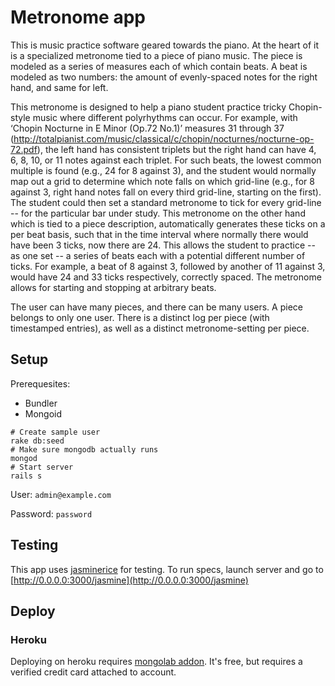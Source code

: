 # Metronome app

This is music practice software geared towards the piano.  At the heart of it is a specialized metronome tied to a piece of piano music.  The piece is modeled as a series of measures each of which contain beats.  A beat is modeled as two numbers: the amount of evenly-spaced notes for the right hand, and same for left.

This  metronome is designed to help a piano student practice tricky Chopin-style music where different polyrhythms can occur.  For example, with ‘Chopin Nocturne in E Minor (Op.72 No.1)’ measures 31 through 37
(http://totalpianist.com/music/classical/c/chopin/nocturnes/nocturne-op-72.pdf), the left hand has consistent triplets but the right hand can have 4, 6, 8, 10, or 11 notes against each triplet.  For such beats, the lowest common multiple is found (e.g., 24 for 8 against 3), and the student would normally map out a grid to determine which note falls on which grid-line (e.g., for 8 against 3, right hand notes fall on every third grid-line, starting on the first).  The student could then set a standard metronome to tick for every grid-line -- for the particular bar under study.  This metronome on the other hand which is tied to a piece description, automatically generates these ticks on a per beat basis, such that in the time interval where normally there would have been 3 ticks, now there are 24. This allows the student to practice -- as one set -- a series of beats each with a potential different number of ticks.  For example, a beat of 8 against 3, followed by another of 11 against 3, would have 24 and 33 ticks respectively, correctly spaced.  The metronome allows for starting and stopping at arbitrary beats.

The user can have many pieces, and there can be many users.  A piece belongs to only one user.  There is a distinct log per piece (with timestamped entries), as well as a distinct metronome-setting per piece.

## Setup
Prerequesites:
* Bundler
* Mongoid

```
# Create sample user
rake db:seed
# Make sure mongodb actually runs
mongod
# Start server
rails s
```
User: `admin@example.com`

Password: `password`

## Testing
This app uses [jasminerice](https://github.com/bradphelan/jasminerice) for testing. To run specs, launch server and go to [http://0.0.0.0:3000/jasmine](http://0.0.0.0:3000/jasmine)

## Deploy
### Heroku
Deploying on heroku requires [mongolab addon](https://elements.heroku.com/addons/mongolab). It's free, but requires a verified credit card attached to account.

